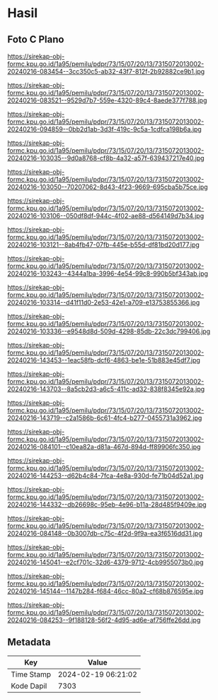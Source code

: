 # Hasil

## Foto C Plano

https://sirekap-obj-formc.kpu.go.id/1a95/pemilu/pdpr/73/15/07/20/13/7315072013002-20240216-083454--3cc350c5-ab32-43f7-812f-2b92882ce9b1.jpg

https://sirekap-obj-formc.kpu.go.id/1a95/pemilu/pdpr/73/15/07/20/13/7315072013002-20240216-083521--9529d7b7-559e-4320-89c4-8aede377f788.jpg

https://sirekap-obj-formc.kpu.go.id/1a95/pemilu/pdpr/73/15/07/20/13/7315072013002-20240216-094859--0bb2d1ab-3d3f-419c-9c5a-1cdfca198b6a.jpg

https://sirekap-obj-formc.kpu.go.id/1a95/pemilu/pdpr/73/15/07/20/13/7315072013002-20240216-103035--9d0a8768-cf8b-4a32-a57f-639437217e40.jpg

https://sirekap-obj-formc.kpu.go.id/1a95/pemilu/pdpr/73/15/07/20/13/7315072013002-20240216-103050--70207062-8d43-4f23-9669-695cba5b75ce.jpg

https://sirekap-obj-formc.kpu.go.id/1a95/pemilu/pdpr/73/15/07/20/13/7315072013002-20240216-103106--050df8df-944c-4f02-ae88-d564149d7b34.jpg

https://sirekap-obj-formc.kpu.go.id/1a95/pemilu/pdpr/73/15/07/20/13/7315072013002-20240216-103121--8ab4fb47-07fb-445e-b55d-df81bd20d177.jpg

https://sirekap-obj-formc.kpu.go.id/1a95/pemilu/pdpr/73/15/07/20/13/7315072013002-20240216-103243--4344a1ba-3996-4e54-99c8-990b5bf343ab.jpg

https://sirekap-obj-formc.kpu.go.id/1a95/pemilu/pdpr/73/15/07/20/13/7315072013002-20240216-103314--d41f11d0-2e53-42e1-a709-e13753855366.jpg

https://sirekap-obj-formc.kpu.go.id/1a95/pemilu/pdpr/73/15/07/20/13/7315072013002-20240216-103336--e9548d8d-509d-4298-85db-22c3dc799406.jpg

https://sirekap-obj-formc.kpu.go.id/1a95/pemilu/pdpr/73/15/07/20/13/7315072013002-20240216-143453--1eac58fb-dcf6-4863-be1e-51b883e45df7.jpg

https://sirekap-obj-formc.kpu.go.id/1a95/pemilu/pdpr/73/15/07/20/13/7315072013002-20240216-143703--8a5cb2d3-a6c5-411c-ad32-838f8345e92a.jpg

https://sirekap-obj-formc.kpu.go.id/1a95/pemilu/pdpr/73/15/07/20/13/7315072013002-20240216-143719--c2a1586b-6c61-4fc4-b277-0455731a3962.jpg

https://sirekap-obj-formc.kpu.go.id/1a95/pemilu/pdpr/73/15/07/20/13/7315072013002-20240216-084101--c10ea82a-d81a-467d-894d-ff89906fc350.jpg

https://sirekap-obj-formc.kpu.go.id/1a95/pemilu/pdpr/73/15/07/20/13/7315072013002-20240216-144253--d62b4c84-7fca-4e8a-930d-fe71b04d52a1.jpg

https://sirekap-obj-formc.kpu.go.id/1a95/pemilu/pdpr/73/15/07/20/13/7315072013002-20240216-144332--db26698c-95eb-4e96-b11a-28d485f9409e.jpg

https://sirekap-obj-formc.kpu.go.id/1a95/pemilu/pdpr/73/15/07/20/13/7315072013002-20240216-084148--0b3007db-c75c-4f2d-9f9a-ea3f6516dd31.jpg

https://sirekap-obj-formc.kpu.go.id/1a95/pemilu/pdpr/73/15/07/20/13/7315072013002-20240216-145041--e2cf701c-32d6-4379-9712-4cb9955073b0.jpg

https://sirekap-obj-formc.kpu.go.id/1a95/pemilu/pdpr/73/15/07/20/13/7315072013002-20240216-145144--1147b284-f684-46cc-80a2-cf68b876595e.jpg

https://sirekap-obj-formc.kpu.go.id/1a95/pemilu/pdpr/73/15/07/20/13/7315072013002-20240216-084253--9f188128-56f2-4d95-ad6e-af756ffe26dd.jpg


## Metadata

| Key        | Value               |
| ---------- | ------------------- |
| Time Stamp | 2024-02-19 06:21:02 |
| Kode Dapil | 7303                |



